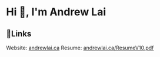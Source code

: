 <h1>Hi 👋, I'm Andrew Lai</h1>

## 🔗Links

Website: [andrewlai.ca](https://andrewlai.ca)
Resume: [andrewlai.ca/ResumeV10.pdf](https://andrewlai.ca/ResumeV10.pdf)
